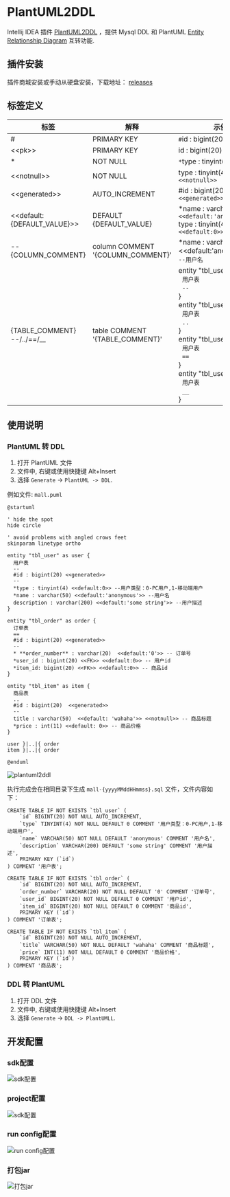 # PlantUML2DDL
Intellij IDEA 插件 [PlantUML2DDL](https://plugins.jetbrains.com/plugin/12801-plantuml2ddl) ，提供 Mysql DDL 和 PlantUML [Entity Relationship Diagram](http://plantuml.com/zh/ie-diagram) 互转功能. 

## 插件安装
插件商城安装或手动从硬盘安装，下载地址： [releases](https://github.com/xwsg/plantuml2ddl/releases)

## 标签定义
标签| 解释 | 示例
------|-----|-----
\# | PRIMARY KEY | `#`id : bigint(20)
<\<pk>> | PRIMARY KEY | id : bigint(20) `<<pk>>`
\* | NOT NULL | `*`type : tinyint(4)
<\<notnull>> | NOT NULL | type : tinyint(4) `<<notnull>>`
<\<generated>> | AUTO_INCREMENT | #id : bigint(20) `<<generated>>`
<\<default:{DEFAULT_VALUE}>> | DEFAULT {DEFAULT_VALUE} | *name : varchar(50) `<<default:'anonymous'>>` <br> type : tinyint(4) `<<default:0>>`
--{COLUMN_COMMENT} | column COMMENT '{COLUMN_COMMENT}' | *name : varchar(50) <\<default:'anonymous'>> `--用户名`
{TABLE_COMMENT} <br> --/../==/__ | table COMMENT '{TABLE_COMMENT}' | entity "tbl_user" { <br> &nbsp;&nbsp;`用户表` <br> &nbsp;&nbsp;`--` <br> } <br> entity "tbl_user" { <br> &nbsp;&nbsp;`用户表` <br> &nbsp;&nbsp;`..` <br> } <br> entity "tbl_user" { <br> &nbsp;&nbsp;`用户表` <br> &nbsp;&nbsp;`==` <br> }  <br> entity "tbl_user"  { <br> &nbsp;&nbsp;`用户表` <br> &nbsp;&nbsp;`__` <br> }

## 使用说明
### PlantUML 转 DDL
1. 打开 PlantUML 文件
2. 文件中, 右键或使用快捷键 Alt+Insert
3. 选择 `Generate` -> `PlantUML -> DDL`.

例如文件: `mall.puml`
```
@startuml

' hide the spot
hide circle

' avoid problems with angled crows feet
skinparam linetype ortho

entity "tbl_user" as user {
  用户表
  --
  #id : bigint(20) <<generated>>
  --
  *type : tinyint(4) <<default:0>> --用户类型：0-PC用户,1-移动端用户
  *name : varchar(50) <<default:'anonymous'>> --用户名
  description : varchar(200) <<default:'some string'>> --用户描述
}

entity "tbl_order" as order {
  订单表
  ==
  #id : bigint(20) <<generated>>
  --
  * **order_number** : varchar(20)  <<default:'0'>> -- 订单号
  *user_id : bigint(20) <<FK>> <<default:0>> -- 用户id
  *item_id: bigint(20) <<FK>> <<default:0>> -- 商品id
}

entity "tbl_item" as item {
  商品表
  ..
  #id : bigint(20)  <<generated>>
  --
  title : varchar(50)  <<default: 'wahaha'>> <<notnull>> -- 商品标题
  *price : int(11) <<default: 0>> -- 商品价格
}

user }|..|{ order
item }|..|{ order

@enduml
```

![plantuml2ddl](plantuml2ddl.gif)

执行完成会在相同目录下生成 `mall-{yyyyMMddHHmmss}.sql` 文件，文件内容如下：

```
CREATE TABLE IF NOT EXISTS `tbl_user` (
    `id` BIGINT(20) NOT NULL AUTO_INCREMENT,
    `type` TINYINT(4) NOT NULL DEFAULT 0 COMMENT '用户类型：0-PC用户,1-移动端用户',
    `name` VARCHAR(50) NOT NULL DEFAULT 'anonymous' COMMENT '用户名',
    `description` VARCHAR(200) DEFAULT 'some string' COMMENT '用户描述',
    PRIMARY KEY (`id`)
) COMMENT '用户表';

CREATE TABLE IF NOT EXISTS `tbl_order` (
    `id` BIGINT(20) NOT NULL AUTO_INCREMENT,
    `order_number` VARCHAR(20) NOT NULL DEFAULT '0' COMMENT '订单号',
    `user_id` BIGINT(20) NOT NULL DEFAULT 0 COMMENT '用户id',
    `item_id` BIGINT(20) NOT NULL DEFAULT 0 COMMENT '商品id',
    PRIMARY KEY (`id`)
) COMMENT '订单表';

CREATE TABLE IF NOT EXISTS `tbl_item` (
    `id` BIGINT(20) NOT NULL AUTO_INCREMENT,
    `title` VARCHAR(50) NOT NULL DEFAULT 'wahaha' COMMENT '商品标题',
    `price` INT(11) NOT NULL DEFAULT 0 COMMENT '商品价格',
    PRIMARY KEY (`id`)
) COMMENT '商品表';
```

### DDL 转 PlantUML
1. 打开 DDL 文件
2. 文件中, 右键或使用快捷键 Alt+Insert
3. 选择 `Generate` -> `DDL -> PlantUMLL`.

## 开发配置
### sdk配置
![sdk配置](doc/image/sdk.jpg)

### project配置
![sdk配置](doc/image/project.jpg)

### run config配置
![run config配置](doc/image/run_config.jpg)

### 打包jar
![打包jar](doc/image/package.jpg)
